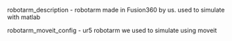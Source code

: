 robotarm_description - robotarm made in Fusion360 by us. used to simulate with matlab

robotarm_moveit_config - ur5 robotarm we used to simulate using moveit
